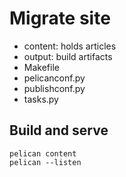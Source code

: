 # Migrate site

- content: holds articles
- output: build artifacts
- Makefile
- pelicanconf.py
- publishconf.py
- tasks.py

## Build and serve

```
pelican content
pelican --listen
```

